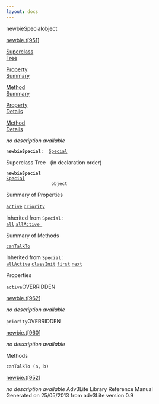 ```yaml
---
layout: docs
---
```

<span class="title">newbieSpecial</span><span class="type">object</span>

[newbie.t](../file/newbie.t.html)\[[951](../source/newbie.t.html#951)\]

[Superclass  
Tree](#_SuperClassTree_)

[Property  
Summary](#_PropSummary_)

[Method  
Summary](#_MethodSummary_)

[Property  
Details](#_Properties_)

[Method  
Details](#_Methods_)



*no description available*

**`newbieSpecial`**` :   `[`Special`](../object/Special.html)



<span id="_SuperClassTree_"></span>



<span class="hdln">Superclass Tree</span>   (in declaration order)



**`newbieSpecial`**  
[`Special`](../object/Special.html)  
`                 object`  
<span id="_PropSummary_"></span>



<span class="hdln">Summary of Properties</span>  



[`active`](#active) [`priority`](#priority)

Inherited from `Special` :  
[`all`](../object/Special.html#all) [`allActive_`](../object/Special.html#allActive_)

<span id="_MethodSummary_"></span>



<span class="hdln">Summary of Methods</span>  



[`canTalkTo`](#canTalkTo)

Inherited from `Special` :  
[`allActive`](../object/Special.html#allActive) [`classInit`](../object/Special.html#classInit) [`first`](../object/Special.html#first) [`next`](../object/Special.html#next)

<span id="_Properties_"></span>



<span class="hdln">Properties</span>  



<span id="active"></span>

`active`<span class="rem">OVERRIDDEN</span>

[newbie.t](../file/newbie.t.html)\[[962](../source/newbie.t.html#962)\]



*no description available*



<span id="priority"></span>

`priority`<span class="rem">OVERRIDDEN</span>

[newbie.t](../file/newbie.t.html)\[[960](../source/newbie.t.html#960)\]



*no description available*



<span id="_Methods_"></span>



<span class="hdln">Methods</span>  



<span id="canTalkTo"></span>

`canTalkTo (a, b)`

[newbie.t](../file/newbie.t.html)\[[952](../source/newbie.t.html#952)\]



*no description available*
Adv3Lite Library Reference Manual  
Generated on 25/05/2013 from adv3Lite version 0.9


